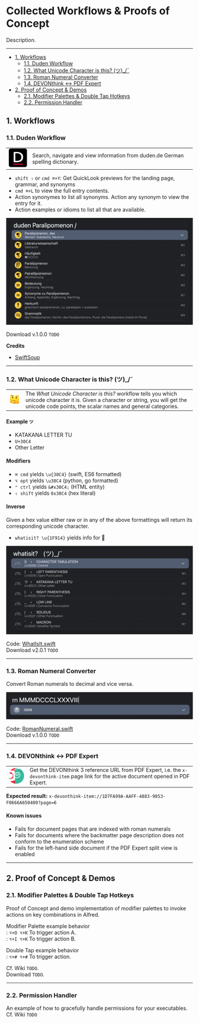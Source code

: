 # Collected Workflows &amp; Proofs of Concept <!-- omit from toc -->

Description.


---

- [1. Workflows](#1-workflows)
  - [1.1. Duden Workflow](#11-duden-workflow)
  - [1.2. What Unicode Character is this? (ツ)\_/¯](#12-what-unicode-character-is-this-ツ_)
  - [1.3. Roman Numeral Converter](#13-roman-numeral-converter)
  - [1.4. DEVONthink ↔ PDF Expert](#14-devonthink--pdf-expert)
- [2. Proof of Concept \& Demos](#2-proof-of-concept--demos)
  - [2.1. Modifier Palettes \& Double Tap Hotkeys](#21-modifier-palettes--double-tap-hotkeys)
  - [2.2. Permission Handler](#22-permission-handler)


## 1. Workflows

### 1.1. Duden Workflow

<table> 
    <tr>
        <td>
            <img src="assets/icons/duden.png"> 
        </td>
        <td>
           Search, navigate and view information from duden.de German spelling dictionary. 
        </td>
    </tr>
</table>


- ` shift ⇧ ` or `cmd ⌘+Y`: Get QuickLook previews for the landing page, grammar, and synonyms
- `cmd ⌘+L` to view the full entry contents.
- Action synonymes to list all synonyms. Action any synonym to view the entry for it.
- Action examples or idioms to list all that are available.

![](assets/images/preview_duden.jpg)

Download v.1.0.0 `TODO`  

**Credits**

- [SwiftSoup](https://github.com/scinfu/SwiftSoup)

---

### 1.2. What Unicode Character is this? (ツ)_/¯

<!-- ![](assets/icons/whatisit.png) -->
<!-- <img src="assets/icons/whatisit.png" width=50, height=50>  -->

<table> 
    <tr>
        <td>
            <img src="assets/icons/whatisit.png"> 
        </td>
        <td>
            The <i>What Unicode Character is this?</i> workflow tells you which unicode character it is. Given a character or string, you will get the unicode code points, the scalar names and general categories.
        </td>
    </tr>
</table>

#### Example `ツ`

- KATAKANA LETTER TU
- `U+30C4`
- Other Letter

#### Modifiers

- `⌘ cmd` yields `\u{30C4}` (swift, ES6 formatted)
- `⌥ opt` yields `\u30C4` (python, go formatted)
- `⌃ ctrl` yields `&#x30C4;` (HTML entity)
- `⇧ shift` yields `0x30C4` (hex literal)

#### Inverse

Given a hex value either raw or in any of the above formattings will return its corresponding unicode character.
- `whatisit? \u{1F914}` yields info for 🤔


![](assets/images/preview_whatisit.jpg)

Code:  [WhatIsIt.swift](/assets/code/WhatIsIt.swift)  
Download v2.0.1 `TODO`


---

### 1.3. Roman Numeral Converter

Convert Roman numerals to decimal and vice versa.

![](assets/images/preview_roman.jpg)

Code: [RomanNumeral.swift](/assets/code/RomanNumeral.swift)  
Download v.1.0.0 `TODO`


---

### 1.4. DEVONthink ↔ PDF Expert

<table>
    <tr>
        <td>
            <img src="assets/icons/dt3pdf.png">
        </td>
        <td>
        	Get the DEVONthink 3 reference URL from PDF Expert, i.e. the <code>x-devonthink-item</code> page link for the active document opened in PDF Expert.
        </td>
    </tr>
</table>


**Expected result:** `x-devonthink-item://1D7FA99A-AAFF-4883-9853-F0666A650400?page=6`


#### Known issues

- Fails for document pages that are indexed with roman numerals
- Fails for documents where the backmatter page description does not conform to the enumeration scheme
- Fails for the left-hand side document if the PDF Expert split view is enabled

---

## 2. Proof of Concept & Demos

### 2.1. Modifier Palettes & Double Tap Hotkeys

Proof of Concept and demo implementation of modifier palettes to invoke actions on key combinations in Alfred. 

Modifier Palette example behavior  
: `⌥+O ⌥+K` To trigger action A.  
: `⌥+I ⌥+K` To trigger action B.

Double Tap example behavior  
: `⌥+# ⌥+#` To trigger action.

Cf. Wiki `TODO`.  
Download `TODO`.


---

### 2.2. Permission Handler

An example of how to gracefully handle permissions for your executables.  
Cf. Wiki `TODO`

